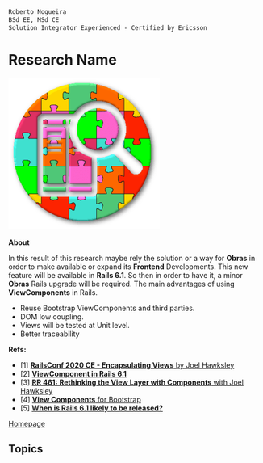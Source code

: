 ```
Roberto Nogueira  
BSd EE, MSd CE
Solution Integrator Experienced - Certified by Ericsson
```
# Research Name

![project image](images/research.png)

**About**

In this result of this research maybe rely the solution or a way for **Obras** in order to make available or expand its **Frontend** Developments. This new feature will be available in **Rails 6.1**. So then in order to have it, a minor **Obras** Rails upgrade will be required. The main advantages of using **ViewComponents** in Rails.

* Reuse Bootstrap ViewComponents and third parties.
* DOM low coupling.
* Views will be tested at Unit level.
* Better traceability

**Refs:**

* [1] [**RailsConf 2020 CE - Encapsulating Views** by Joel Hawksley](https://www.youtube.com/watch?v=YVYRus_2KZM&list=PLE7tQUdRKcyZ-TzxlxdLvh6tDUfZHqm76&index=20)
* [2] [**ViewComponent in Rails 6.1**](https://www.driftingruby.com/episodes/actionview-components-in-rails-6-1)
* [3] [**RR 461: Rethinking the View Layer with Components** with Joel Hawksley](https://devchat.tv/ruby-rogues/rr-461-rethinking-the-view-layer-with-components-with-joel-hawksley/)
* [4] [**View Components** for Bootstrap](https://github.com/dpaola2/bootstrap-viewcomponent)
* [5] [**When is Rails 6.1 likely to be released?**](https://dev.to/robzolkos/when-is-rails-6-1-likely-to-be-released-dp2#:~:text=So%20the%20average%20days%20between,betas%20in%20the%20weeks%20prior.)

[Homepage]()

## Topics
```
```
